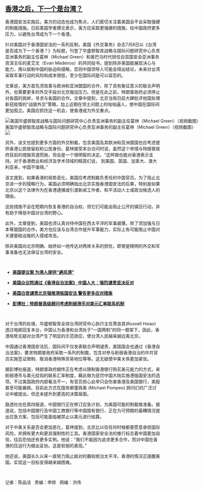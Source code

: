 <!--1594332600000-->
[香港之后，下一个是台湾？](https://www.rfa.org/mandarin/yataibaodao/gangtai/cm-07092020112324.html)
------

<p>香港国安法实施后，美方的动态也成为焦点，人们密切关注着美国会不会采取强硬的制裁措施。日前美国学者撰文表示，美方应采取更强硬的措施，给中国政府更多压力，以避免台湾成为下一个香港。</p><p>针对美国对于香港国安法的一系列反制，美国《外交事务》杂志7月8日以《台湾是否成为下一个香港？》为标题，刊登了华盛顿智库战略与国际问题研究中心负责亚洲事务的副主任葛林（Michael Green）和奥巴马时代担任白宫国安会亚洲事务资深主任的麦艾文（Evan Medeiros）的共同投书，提到除非美国能展现决心与能力，用以抵制中国的胁迫和侵略，否则中国领导人可能会得出结论，未来对台湾采取军事行动的风险和成本很低，至少在国际间是可以容忍的。</p><p>文章说，美方首先须改善与欧洲和亚洲盟国的合作，除了具有象征意义的联合声明外，也需要更多的外交手段对北京施加压力。但是在此之前，特朗普政府必须停止对各国的挑衅，寻求与各国的合作。文章中提到，北京当局日前大肆批评他国处理新冠疫情的“战狼外交”策略，加上近期在领土问题上的咄咄逼人，使中国在国际间更加孤立。美国应抓住这一机会，使香港成为外交重点。</p><p><div class="image-inline captioned" style="width:700px;"><div style="width:700px;"><img alt="美国华盛顿智库战略与国际问题研究中心负责亚洲事务的副主任葛林（Michael Green）（视频截图）" src="https://www.rfa.org/mandarin/yataibaodao/gangtai/cm-07092020112324.html/rc1118h.jpg" title="美国华盛顿智库战略与国际问题研究中心负责亚洲事务的副主任葛林（Michael Green）（视频截图）"/></div><div class="image-caption"><span style="width:700px;">美国华盛顿智库战略与国际问题研究中心负责亚洲事务的副主任葛林（Michael Green）（视频截图）</span><span class="copyright"> </span></div><div id="zoomattribute"><a class="single_image" href="/mandarin/yataibaodao/gangtai/cm-07092020112324.html/rc1118h.jpg" title="美国华盛顿智库战略与国际问题研究中心负责亚洲事务的副主任葛林（Michael Green）（视频截图）"><img src="/rfa_resources/graphics/icon-zoom.png"/></a></div></div></p><p>另外，该文也提到更多方面的外交制裁，包含美国及其欧洲和亚洲盟国也应考虑提供香港公民居留权和公民身份。葛林接受本台访问时说，虽然这个举措与特朗普政府目前的措施背道而驰，但会是一个很明智的决定。“这样做也能对香港表示支持。对于香港商业和经济及学术领域的精英们说， 到美国、英国、加拿大、澳大利亚来，中国不值得。”</p><p>该文提到，如果香港的局势恶化，美国应考虑制裁负责任的中国官员。为了阻止北京进一步的侵略行为，美国必须明确指出北京实施香港国安法的后果，特别是如果北京以这个法律作为在香港逮捕或引渡新闻工作者、和平活动人士或政治候选人的理由。</p><p>这些措施不会在短期内恢复香港的自治权，但它们可能会阻止公开的镇压行动，并有助于降低中国对台湾的野心。</p><p>此外，文章提到，美国也须认真对待中国在西太平洋的军事威慑。除了须加强与日本等盟国的合作，美方也应该与台湾合作提升军事能力，实际上有可能阻止中国对关键基础设施的入侵或攻击。</p><p>除非美国向北京明确、始终如一地传达对两岸关系的担忧，即使是精明的外交和军事准备也无法保证台湾的安全。</p><p> </p><ul><li><b><a class="external-link" href="http://www.rfa.org/mandarin/yataibaodao/gangtai/hj-07012020100200.html">美国提议案 为港人提供“避风港”</a></b></li></ul><ul><li><b><a class="external-link" href="http://www.rfa.org/mandarin/Xinwen/1-07022020083943.html">美国众议院通过《香港自治法案》 中国人大：强烈谴责坚决反对</a></b></li></ul><div><ul><li><b><a class="external-link" href="http://www.rfa.org/mandarin/Xinwen/8-06302020133838.html">美国白宫谴责北京强推港版国安法 警告更多应对措施</a></b></li></ul></div><ul></ul><div><ul><li><b><a class="external-link" href="http://www.rfa.org/mandarin/Xinwen/5-07082020104101.html">彭博社：特朗普高级顾问考虑削弱港币对美元汇率联系机制</a></b></li></ul><p> </p><p>对于台湾的处境，华盛顿智库全球台湾研究中心执行主任萧良其(Russell Hsiao) 透过电邮回复本台，中国认为香港和台湾处于“一国两制”的同一框架下，因此，香港局势无疑对台湾产生了明显的示范效应，使台湾人民越来越远离北京。</p><p>中国通过香港国安法后，国际间不仅发表联合声明谴责，美国国会也通过《香港自治法案》，要求特朗普政府采取一系列的制裁，包含对参与削弱香港自治的中共官员实施签证限制、取消香港特殊贸易地位等等。这无疑使中美关係更加紧张。</p><p>据彭博社报道，特朗普政府据传正在考虑以限制香港银行购买美元能力的方式，来削弱港币与美元挂钩的联系汇率制度，藉此做为惩罚中国大陆实施港版国安法的选项。不过美国政府内部看法不一，有官员担心此举只会伤害香港及美国银行，美股甚至可能暴跌。目前此方式在国务卿蓬佩奥 (Michael Pompeo) 顾问们的广泛讨论中被提出，但还未提升到更高的决策层面。</p><p>路透社也在周四报道，中国银行正在修订应急计划，为美国可能的制裁做准备。报道说，包括中国银行及中国工商银行等中国国有银行，正在为可预期的最糟情况提出应急方案，包括可能面临被禁止以美元进行结算。</p><p>对于中美关系是否会更加恶化，葛林提到，北京比以往任何时候都更愿意承担国际风险，并拥有更大和更具强制性的工具。香港国家安全法的推行标志着中国更加自信，往后恐怕还有更多实例。他说：“我们不能因为追求更多合作，而对中国在香港的压迫行为做出妥协。这是软弱的表现。”</p><p>他还说，美国长久以来一直努力阻止敌对的霸权统治太平洋。香港的情况正提醒美国，实现这一目标变得越来越困难。</p><p> </p><p>记者：陈品洁   责编：申铧   网编：洪伟</p></div><ul></ul>
